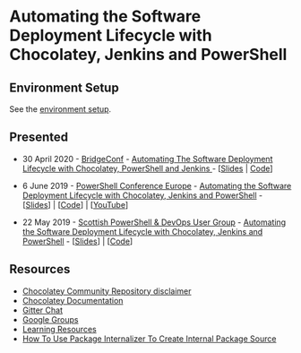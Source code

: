 # Automating the Software Deployment Lifecycle with Chocolatey, Jenkins and PowerShell

## Environment Setup

See the [environment setup](https://github.com/pauby/presentations/README.md#environment-setup).

## Presented

* 30 April 2020 - [BridgeConf](https://www.twitch.tv/bridgeconf) - [Automating The Software Deployment Lifecycle with Chocolatey, PowerShell and Jenkins ](https://blog.pauby.com/presentation/20200430-bridgeconf/) - [[Slides](https://blog.pauby.com/presentation/slides/20200430-bridgeconf/) | [Code](https://github.com/pauby/presentations/tree/master/Git%20Fundamentals/20200430-bridgeconf)]

* 6 June 2019 - [PowerShell Conference Europe](https://psconf.eu) - [Automating the Software Deployment Lifecycle with Chocolatey, Jenkins and PowerShell](https://github.com/pauby/presentations/tree/psconfeu2019/Automating%20the%20Software%20Deployment%20Lifecycle) - [[Slides](https://github.com/pauby/presentations/blob/master/Automating%20the%20Software%20Deployment%20Lifecycle/Automating%20the%20Software%20Deployment%20Lifecycle%20with%20Chocolatey%2C%20Jenkins%20and%20PowerShell%20-%2020190606%20-%20PS%20Conference%20EU.pdf)] | [[Code](https://github.com/pauby/presentations/tree/master/Automating%20the%20Software%20Deployment%20Lifecycle)] | [[YouTube](https://youtu.be/TvWl2VzGo5U)]

* 22 May 2019 - [Scottish PowerShell & DevOps User Group](https://www.meetup.com/Scottish-PowerShell-User-Group/events/260725089/) - [Automating the Software Deployment Lifecycle with Chocolatey, Jenkins and PowerShell](https://github.com/pauby/presentations/tree/master/Automating%20the%20Software%20Deployment%20Lifecycle) - [[Slides](https://github.com/pauby/presentations/blob/master/Automating%20the%20Software%20Deployment%20Lifecycle/Automating%20the%20Software%20Deployment%20Lifecycle%20with%20Chocolatey%2C%20Jenkins%20and%20PowerShell%20-%2020190522%20-%20ScotPSUG.pdf)] | [[Code](https://github.com/pauby/presentations/tree/master/Automating%20the%20Software%20Deployment%20Lifecycle)]

## Resources

* [Chocolatey Community Repository disclaimer](https://chocolatey.org/docs/community-packages-disclaimer)
* [Chocolatey Documentation](https://chocolatey.org/docs)
* [Gitter Chat](https://gitter.im/chocolatey/choco)
* [Google Groups](https://groups.google.com/forum/#!forum/chocolatey)
* [Learning Resources](https://chocolatey.org/docs/resources)
* [How To Use Package Internalizer To Create Internal Package Source](https://chocolatey.org/docs/how-to-setup-internal-package-repository)
